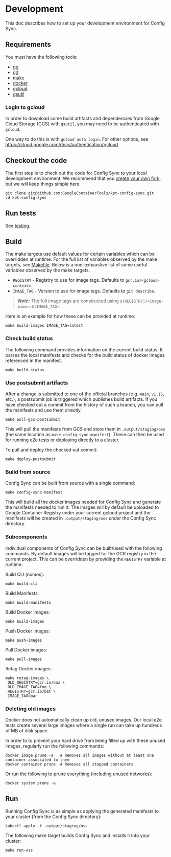 # Development
This doc describes how to set up your development environment for Config Sync.

## Requirements
You must have the following tools:
* [go]
* [git]
* [make]
* [docker]
* [gcloud]
* [gsutil]

### Login to gcloud

In order to download some build artifacts and dependencies from Google Cloud Storage (GCS) with `gsutil`, you may need to be authenticated with `gcloud`.

One way to do this is with `gcloud auth login`. For other options, see https://cloud.google.com/docs/authentication/gcloud

## Checkout the code
The first step is to check out the code for Config Sync to your local
development environment. We recommend that you [create your own fork], but we will
keep things simple here.

```
git clone git@github.com:GoogleContainerTools/kpt-config-sync.git
cd kpt-config-sync
```

## Run tests

See [testing](./testing.md).

## Build

The make targets use default values for certain variables which can be
overridden at runtime. For the full list of variables observed by the make
targets, see [Makefile](../Makefile). Below is a non-exhaustive list of some
useful variables observed by the make targets.

- `REGISTRY` - Registry to use for image tags. Defaults to `gcr.io/<gcloud-context>`.
- `IMAGE_TAG` - Version to use for image tags. Defaults to `git describe`.

> **_Note:_**
The full image tags are constructed using `$(REGISTRY)/<image-name>:$(IMAGE_TAG)`.

Here is an example for how these can be provided at runtime:
```shell
make build-images IMAGE_TAG=latest
```

### Check build status

The following command provides information on the current build status. It
parses the local manifests and checks for the build status of docker images
referenced in the manifest.

```shell
make build-status
```

### Use postsubmit artifacts

After a change is submitted to one of the official branches (e.g. `main`, `v1.15`, etc.),
a postsubmit job is triggered which publishes build artifacts. If you have checked
out a commit from the history of such a branch, you can pull the manifests and
use them directly.

```shell
make pull-gcs-postsubmit
```

This will pull the manifests from GCS and store them in `.output/staging/oss`
(the same location as `make config-sync-manifest`). These can then be used for
running e2e tests or deploying directly to a cluster.

To pull and deploy the checked out commit:

```shell
make deploy-postsubmit
```

### Build from source

Config Sync can be built from source with a single command:

```shell
make config-sync-manifest
```

This will build all the docker images needed for Config Sync and generate
the manifests needed to run it. The images will by default be uploaded to 
Google Container Registry under your current gcloud project and the manifests
will be created in `.output/staging/oss` under the Config Sync directory.

### Subcomponents
Individual components of Config Sync can be built/used with the following
commands. By default images will be tagged for the GCR registry in the current
project. This can be overridden by providing the `REGISTRY` variable at runtime.

Build CLI (nomos):
```shell
make build-cli
```
Build Manifests:
```shell
make build-manifests
```
Build Docker images:
```shell
make build-images
```
Push Docker images:
```shell
make push-images
```
Pull Docker images:
```shell
make pull-images
```
Retag Docker images:
```shell
make retag-images \
 OLD_REGISTRY=gcr.io/baz \
 OLD_IMAGE_TAG=foo \
 REGISTRY=gcr.io/bat \
 IMAGE_TAG=bar 
```
### Deleting old images
Docker does not automatically clean up old, unused images. Our local e2e tests create several large images where a single run can take up hundreds of MB of disk space.

In order to to prevent your hard drive from being filled up with these unused images, regularly run the following commands:
```shell
docker image prune -a   # Removes all images without at least one container associated to them
docker container prune  # Removes all stopped containers
```
Or run the following to prune everything (including unused networks):
```shell
docker system prune -a
```
## Run
Running Config Sync is as simple as applying the generated manifests to your
cluster (from the Config Sync directory):

```
kubectl apply -f .output/staging/oss
```

The following make target builds Config Sync and installs it into your cluster:

```
make run-oss
```


[go]: https://go.dev/doc/install
[git]: https://docs.github.com/en/get-started/quickstart/set-up-git
[make]: https://www.gnu.org/software/make/
[docker]: https://www.docker.com/get-started
[gcloud]: https://cloud.google.com/sdk/docs/install
[gsutil]: https://cloud.google.com/storage/docs/gsutil_install
[create your own fork]: https://docs.github.com/en/get-started/quickstart/fork-a-repo
